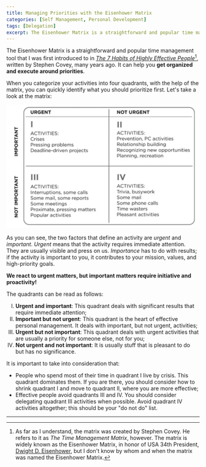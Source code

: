 ```yaml
---
title: Managing Priorities with the Eisenhower Matrix
categories: [Self Management, Personal Development]
tags: [Delegation]
excerpt: The Eisenhower Matrix is a straightforward and popular time management tool that can help you to get organized and execute around priorities.
---
```


The Eisenhower Matrix is a straightforward and popular time management tool that I was first introduced to in *[The 7 Habits of Highly Effective People](/book/the-7-habits-of-highly-effective-people)*[^1], written by Stephen Covey, many years ago. It can help you **get organized and execute around priorities**.

When you categorize your activities into four quadrants, with the help of the matrix, you can quickly identify what you should prioritize first. Let's take a look at the matrix:

![The Time Management Matrix](/images/posts/2023-02-27-eisenhower-matrix/the-time-management-matrix.webp "The Time Management Matrix, by Stephen Covey.")

As you can see, the two factors that define an activity are *urgent* and *important*. *Urgent* means that the activity requires immediate attention. They are usually visible and press on us. *Importance* has to do with results; if the activity is important to you, it contributes to your mission, values, and high-priority goals.

**We react to urgent matters, but important matters require initiative and proactivity!**

The quadrants can be read as follows:

<ol type="I">
  <li><b>Urgent and important</b>: This quadrant deals with significant results that require immediate attention;</li>
  <li><b>Important but not urgent</b>: This quadrant is the heart of effective personal management. It deals with important, but not urgent, activities;</li>
  <li><b>Urgent but not important</b>: This quadrant deals with urgent activities that are usually a priority for someone else, not for you;</li>
  <li><b>Not urgent and not important</b>: It is usually stuff that is pleasant to do but has no significance.</li>
</ol>


It is important to take into consideration that:

- People who spend most of their time in quadrant I live by crisis. This quadrant dominates them. If you are there, you should consider how to shrink quadrant I and move to quadrant II, where you are more effective;
- Effective people avoid quadrants III and IV. You should consider delegating quadrant III activities when possible. Avoid quadrant IV activities altogether; this should be your "do not do" list.

---

[^1]: As far as I understand, the matrix was created by Stephen Covey. He refers to it as *The Time Management Matrix*, however. The matrix is widely known as the Eisenhower Matrix, in honor of USA 34th President, [Dwight D. Eisenhower](https://en.wikipedia.org/wiki/Dwight_D._Eisenhower), but I don't know by whom and when the matrix was named the Eisenhower Matrix.